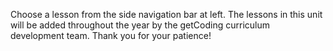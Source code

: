 Choose a lesson from the side navigation bar at left. The lessons in this unit will be added throughout the year by the getCoding curriculum development team.  Thank you for your patience! 
